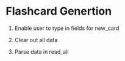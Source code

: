 # Flashcard Genertion

1. Enable user to type in fields for new_card

2. Clear out all data

3. Parse data in read_all